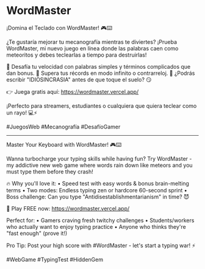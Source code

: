 # WordMaster

¡Domina el Teclado con WordMaster! 🎮⌨️

¿Te gustaría mejorar tu mecanografía mientras te diviertes? ¡Prueba WordMaster, mi nuevo juego en línea donde las palabras caen como meteoritos y debes teclearlas a tiempo para destruirlas!

🔹 Desafía tu velocidad con palabras simples y términos complicados que dan bonus.
🔹 Supera tus récords en modo infinito o contrarreloj.
🔹 ¿Podrás escribir "IDIOSINCRASIA" antes de que toque el suelo? 😏

👉 Juega gratis aquí: https://wordmaster.vercel.app/

¡Perfecto para streamers, estudiantes o cualquiera que quiera teclear como un rayo! 💻⚡

#JuegosWeb #Mecanografía #DesafíoGamer

--------------------------------------------------------------

Master Your Keyboard with WordMaster! 🎮⌨️

Wanna turbocharge your typing skills while having fun? Try WordMaster - my addictive new web game where words rain down like meteors and you must type them before they crash!

🔥 Why you'll love it:
• Speed test with easy words & bonus brain-melting terms
• Two modes: Endless typing zen or hardcore 60-second sprint
• Boss challenge: Can you type "Antidisestablishmentarianism" in time? 😈

🚀 Play FREE now: https://wordmaster.vercel.app/

Perfect for:
• Gamers craving fresh twitchy challenges
• Students/workers who actually want to enjoy typing practice
• Anyone who thinks they're "fast enough" (prove it!)

Pro Tip: Post your high score with #WordMaster - let's start a typing war! ⚡

#WebGame #TypingTest #HiddenGem


